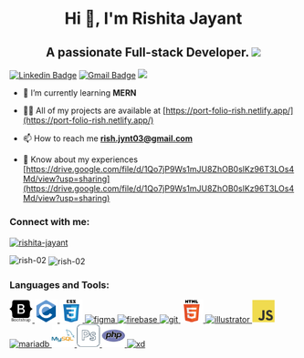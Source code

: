 <h1 align="center">Hi 👋, I'm Rishita Jayant</h1>
<h2 align="center">A passionate Full-stack Developer. <img src="https://github.com/TheDudeThatCode/TheDudeThatCode/blob/master/Assets/Earth.gif" width="24px"> </h2>

[![Linkedin Badge](https://img.shields.io/badge/Rishita-Jayant-30302f?style=flat&logo=linkedin)](https://www.linkedin.com/in/rishita-jayant/)
[![Gmail Badge](https://img.shields.io/badge/Rish.jynt03@gmail.com-30302f?style=flat&logo=Gmail&logoColor=white)](mailto:rish.jynt03@gmail.com)
![](https://visitor-badge.glitch.me/badge?page_id=RishitaJayant.rishitajayant) 


- 🌱 I’m currently learning **MERN**

- 👨‍💻 All of my projects are available at [https://port-folio-rish.netlify.app/](https://port-folio-rish.netlify.app/)

- 📫 How to reach me **rish.jynt03@gmail.com**

- 📄 Know about my experiences [https://drive.google.com/file/d/1Qo7jP9Ws1mJU8ZhOB0slKz96T3LOs4Md/view?usp=sharing](https://drive.google.com/file/d/1Qo7jP9Ws1mJU8ZhOB0slKz96T3LOs4Md/view?usp=sharing)

<h3 align="left">Connect with me:</h3>
<p align="left">
<a href="https://linkedin.com/in/rishita-jayant" target="blank"><img align="center" src="https://raw.githubusercontent.com/rahuldkjain/github-profile-readme-generator/master/src/images/icons/Social/linked-in-alt.svg" alt="rishita-jayant" height="30" width="40" /></a>
</p>

<p><img align="left" src="https://github-readme-stats.vercel.app/api/top-langs?username=rish-02&show_icons=true&locale=en&layout=compact" alt="rish-02" /></p>

<p>&nbsp;<img align="center" src="https://github-readme-stats.vercel.app/api?username=rish-02&show_icons=true&locale=en" alt="rish-02" /></p>

<h3 align="left">Languages and Tools:</h3>
<p align="left"> <a href="https://getbootstrap.com" target="_blank" rel="noreferrer"> <img src="https://raw.githubusercontent.com/devicons/devicon/master/icons/bootstrap/bootstrap-plain-wordmark.svg" alt="bootstrap" width="40" height="40"/> </a> <a href="https://www.cprogramming.com/" target="_blank" rel="noreferrer"> <img src="https://raw.githubusercontent.com/devicons/devicon/master/icons/c/c-original.svg" alt="c" width="40" height="40"/> </a> <a href="https://www.w3schools.com/css/" target="_blank" rel="noreferrer"> <img src="https://raw.githubusercontent.com/devicons/devicon/master/icons/css3/css3-original-wordmark.svg" alt="css3" width="40" height="40"/> </a> <a href="https://www.figma.com/" target="_blank" rel="noreferrer"> <img src="https://www.vectorlogo.zone/logos/figma/figma-icon.svg" alt="figma" width="40" height="40"/> </a> <a href="https://firebase.google.com/" target="_blank" rel="noreferrer"> <img src="https://www.vectorlogo.zone/logos/firebase/firebase-icon.svg" alt="firebase" width="40" height="40"/> </a> <a href="https://git-scm.com/" target="_blank" rel="noreferrer"> <img src="https://www.vectorlogo.zone/logos/git-scm/git-scm-icon.svg" alt="git" width="40" height="40"/> </a> <a href="https://www.w3.org/html/" target="_blank" rel="noreferrer"> <img src="https://raw.githubusercontent.com/devicons/devicon/master/icons/html5/html5-original-wordmark.svg" alt="html5" width="40" height="40"/> </a> <a href="https://www.adobe.com/in/products/illustrator.html" target="_blank" rel="noreferrer"> <img src="https://www.vectorlogo.zone/logos/adobe_illustrator/adobe_illustrator-icon.svg" alt="illustrator" width="40" height="40"/> </a> <a href="https://developer.mozilla.org/en-US/docs/Web/JavaScript" target="_blank" rel="noreferrer"> <img src="https://raw.githubusercontent.com/devicons/devicon/master/icons/javascript/javascript-original.svg" alt="javascript" width="40" height="40"/> </a> <a href="https://mariadb.org/" target="_blank" rel="noreferrer"> <img src="https://www.vectorlogo.zone/logos/mariadb/mariadb-icon.svg" alt="mariadb" width="40" height="40"/> </a> <a href="https://www.mysql.com/" target="_blank" rel="noreferrer"> <img src="https://raw.githubusercontent.com/devicons/devicon/master/icons/mysql/mysql-original-wordmark.svg" alt="mysql" width="40" height="40"/> </a> <a href="https://www.photoshop.com/en" target="_blank" rel="noreferrer"> <img src="https://raw.githubusercontent.com/devicons/devicon/master/icons/photoshop/photoshop-line.svg" alt="photoshop" width="40" height="40"/> </a> <a href="https://www.php.net" target="_blank" rel="noreferrer"> <img src="https://raw.githubusercontent.com/devicons/devicon/master/icons/php/php-original.svg" alt="php" width="40" height="40"/> </a> <a href="https://www.adobe.com/products/xd.html" target="_blank" rel="noreferrer"> <img src="https://cdn.worldvectorlogo.com/logos/adobe-xd.svg" alt="xd" width="40" height="40"/> </a> </p>
